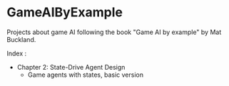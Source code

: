 # GameAIByExample

Projects about game AI following the book "Game AI by example" by Mat Buckland.

Index :

- Chapter 2: State-Drive Agent Design
  - Game agents with states, basic version
  


